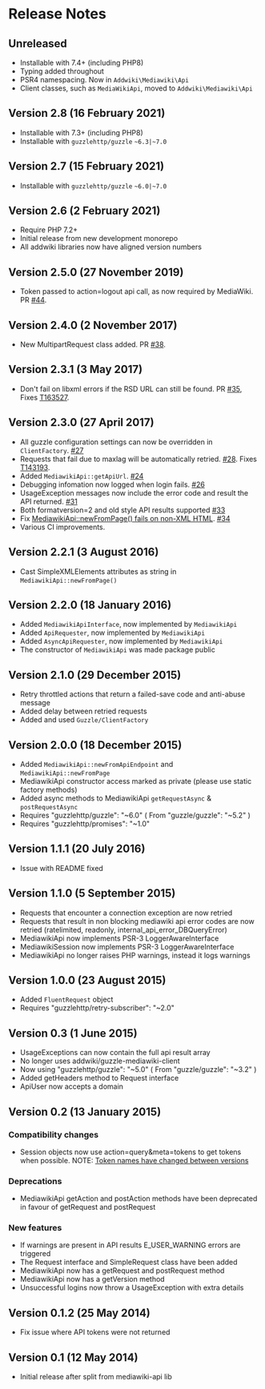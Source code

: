 # Release Notes

## Unreleased

- Installable with 7.4+ (including PHP8)
- Typing added throughout
- PSR4 namespacing. Now in `Addwiki\Mediawiki\Api`
- Client classes, such as `MediaWikiApi`, moved to `Addwiki\Mediawiki\Api`

## Version 2.8 (16 February 2021)

- Installable with 7.3+ (including PHP8)
- Installable with `guzzlehttp/guzzle` `~6.3|~7.0`

## Version 2.7 (15 February 2021)

- Installable with `guzzlehttp/guzzle` `~6.0|~7.0`

## Version 2.6 (2 February 2021)

- Require PHP 7.2+
- Initial release from new development monorepo
- All addwiki libraries now have aligned version numbers

## Version 2.5.0 (27 November 2019)
* Token passed to action=logout api call, as now required by MediaWiki. PR [#44](https://github.com/addwiki/mediawiki-api-base/pull/44).

## Version 2.4.0 (2 November 2017)
* New MultipartRequest class added. PR [#38](https://github.com/addwiki/mediawiki-api-base/pull/38).

## Version 2.3.1 (3 May 2017)
* Don't fail on libxml errors if the RSD URL can still be found. PR [#35](https://github.com/addwiki/mediawiki-api-base/pull/35), Fixes [T163527](https://phabricator.wikimedia.org/T163527).

## Version 2.3.0 (27 April 2017)

* All guzzle configuration settings can now be overridden in `ClientFactory`. [#27](https://github.com/addwiki/mediawiki-api-base/pull/27)
* Requests that fail due to maxlag will be automatically retried. [#28](https://github.com/addwiki/mediawiki-api-base/pull/28). Fixes [T143193](https://phabricator.wikimedia.org/T143193).
* Added `MediawikiApi::getApiUrl`. [#24](https://github.com/addwiki/mediawiki-api-base/pull/24)
* Debugging infomation now logged when login fails. [#26](https://github.com/addwiki/mediawiki-api-base/pull/26)
* UsageException messages now include the error code and result the API returned. [#31](https://github.com/addwiki/mediawiki-api-base/pull/31)
* Both formatversion=2 and old style API results supported [#33](https://github.com/addwiki/mediawiki-api-base/pull/33)
* Fix [MediawikiApi::newFromPage() fails on non-XML HTML](https://phabricator.wikimedia.org/T163527). [#34](https://github.com/addwiki/mediawiki-api-base/pull/34)
* Various CI improvements.

## Version 2.2.1 (3 August 2016)

* Cast SimpleXMLElements attributes as string in `MediawikiApi::newFromPage()`

## Version 2.2.0 (18 January 2016)

* Added `MediawikiApiInterface`, now implemented by `MediawikiApi`
* Added `ApiRequester`, now implemented by `MediawikiApi`
* Added `AsyncApiRequester`, now implemented by `MediawikiApi`
* The constructor of `MediawikiApi` was made package public

## Version 2.1.0 (29 December 2015)

* Retry throttled actions that return a failed-save code and anti-abuse message
* Added delay between retried requests
* Added and used `Guzzle/ClientFactory`

## Version 2.0.0 (18 December 2015)

* Added `MediawikiApi::newFromApiEndpoint` and `MediawikiApi::newFromPage`
* MediawikiApi constructor access marked as private (please use static factory methods)
* Added async methods to MediawikiApi `getRequestAsync` & `postRequestAsync`
* Requires "guzzlehttp/guzzle": "~6.0" ( From "guzzle/guzzle": "~5.2" )
* Requires "guzzlehttp/promises": "~1.0"

## Version 1.1.1 (20 July 2016)

* Issue with README fixed

## Version 1.1.0 (5 September 2015)

* Requests that encounter a connection exception are now retried
* Requests that result in non blocking mediawiki api error codes are now retried (ratelimited, readonly, internal_api_error_DBQueryError)
* MediawikiApi now implements PSR-3 LoggerAwareInterface
* MediawikiSession now implements PSR-3 LoggerAwareInterface
* MediawikiApi no longer raises PHP warnings, instead it logs warnings

## Version 1.0.0 (23 August 2015)

* Added `FluentRequest` object
* Requires "guzzlehttp/retry-subscriber": "~2.0"

## Version 0.3 (1 June 2015)

* UsageExceptions can now contain the full api result array
* No longer uses addwiki/guzzle-mediawiki-client
* Now using "guzzlehttp/guzzle": "~5.0" ( From "guzzle/guzzle": "~3.2" )
* Added getHeaders method to Request interface
* ApiUser now accepts a domain

## Version 0.2 (13 January 2015)

### Compatibility changes

* Session objects now use action=query&meta=tokens to get tokens when possible.
NOTE: [Token names have changed between versions](//www.mediawiki.org/wiki/API:Tokens)

### Deprecations

* MediawikiApi getAction and postAction methods have been deprecated in favour of getRequest and postRequest

### New features

* If warnings are present in API results E_USER_WARNING errors are triggered
* The Request interface and SimpleRequest class have been added
* MediawikiApi now has a getRequest and postRequest method
* MediawikiApi now has a getVersion method
* Unsuccessful logins now throw a UsageException with extra details

## Version 0.1.2 (25 May 2014)

* Fix issue where API tokens were not returned

## Version 0.1 (12 May 2014)

* Initial release after split from mediawiki-api lib
